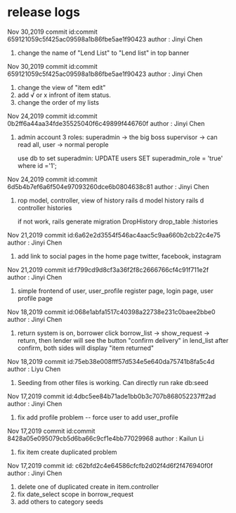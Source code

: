 # release logs
Nov 30,2019 commit id:commit 659121059c5f425ac09598a1b86fbe5ae1f90423
author : Jinyi Chen
1. change the name of "Lend List" to "Lend list" in top banner

Nov 30,2019 commit id:commit 659121059c5f425ac09598a1b86fbe5ae1f90423
author : Jinyi Chen
1. change the view of "item edit"
2. add √ or x infront of item status.
3. change the order of my lists

Nov 24,2019 commit id:commit 0b2ff6a44aa34fde35525040f6c49899f446760f
author : Jinyi Chen
1. admin account
    3 roles: 
        superadmin -> the big boss
        supervisor -> can read all, 
        user       -> normal perople
    
    use db to set superadmin:
        UPDATE users SET superadmin_role = 'true' where id ='1';


Nov 24,2019 commit id:commit 6d5b4b7ef6a6f504e97093260dce6b0804638c81
author : Jinyi Chen
1. rop model, controller, view of history
    rails d model history
    rails d controller histories

    if not work, rails generate migration DropHistory
        drop_table :histories

Nov 21,2019 commit id:6a62e2d3554f546ac4aac5c9aa660b2cb22c4e75
author : Jinyi Chen
1. add link to social pages in the home page
    twitter, facebook, instagram


Nov 21,2019 commit id:f799cd9d8cf3a36f2f8c2666766cf4c91f711e2f
author : Jinyi Chen
1. simple frontend of user, user_profile
    register page, login page, user profile page

Nov 18,2019 commit id:068e1abfa1517c40398a22738e231c0baee2bbe0
author : Jinyi Chen
1. return system is on, 
    borrower click borrow_list -> show_request -> return,
    then lender will see the button "confirm delivery" in lend_list
    after confirm, both sides will display "item returned"


Nov 18,2019 commit id:75eb38e008fff57d534e5e640da75741b8fa5c4d 
author : Liyu Chen
1. Seeding from other files is working. Can directly run rake db:seed


Nov 17,2019 commit id:4dbc5ee84b71ade1bb0b3c707b868052237ff2ad
author : Jinyi Chen
1. fix add profile problem -- force user to add user_profile

Nov 17,2019 commit id:commit 8428a05e095079cb5d6ba66c9cf1e4bb77029968
author : Kailun Li
1. fix item create duplicated problem

Nov 17,2019 commit id: c62bfd2c4e64586cfcfb2d02f4d6f2f476940f0f
author : Jinyi Chen
1. delete one of duplicated create in item.controller
2. fix date_select scope in borrow_request
3. add others to category seeds
